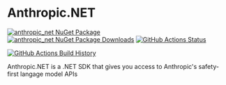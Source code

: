 # Anthropic.NET

[![anthropic_net NuGet Package](https://img.shields.io/nuget/v/anthropic_net.svg)](https://www.nuget.org/packages/anthropic_net/) [![anthropic_net NuGet Package Downloads](https://img.shields.io/nuget/dt/anthropic_net)](https://www.nuget.org/packages/anthropic_net) [![GitHub Actions Status](https://github.com/tinonetic/anthropic.net/workflows/Build/badge.svg?branch=main)](https://github.com/tinonetic/anthropic.net/actions)

[![GitHub Actions Build History](https://buildstats.info/github/chart/tinonetic/anthropic.net?branch=main&includeBuildsFromPullRequest=false)](https://github.com/tinonetic/anthropic.net/actions)


Anthropic.NET is a .NET SDK that gives you access to Anthropic's safety-first langage model APIs

